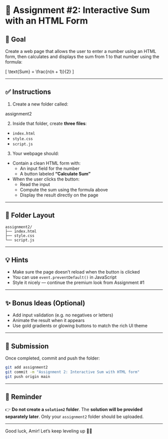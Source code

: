 # 📘 Assignment #2: Interactive Sum with an HTML Form

## 🎯 Goal

Create a web page that allows the user to enter a number using an HTML form, then calculates and displays the sum from 1 to that number using the formula:

\[
\text{Sum} = \frac{n(n + 1)}{2}
\]

---

## ✅ Instructions

1. Create a new folder called:

assignment2

2. Inside that folder, create **three files**:

- `index.html`
- `style.css`
- `script.js`

3. Your webpage should:

- Contain a clean HTML form with:
  - An input field for the number
  - A button labeled **“Calculate Sum”**
- When the user clicks the button:
  - Read the input
  - Compute the sum using the formula above
  - Display the result directly on the page

---

## 📁 Folder Layout

```
assignment2/
├── index.html
├── style.css
└── script.js
```

---

## 💡 Hints

- Make sure the page doesn’t reload when the button is clicked
- You can use `event.preventDefault()` in JavaScript
- Style it nicely — continue the premium look from Assignment #1

---

## ✨ Bonus Ideas (Optional)

- Add input validation (e.g. no negatives or letters)
- Animate the result when it appears
- Use gold gradients or glowing buttons to match the rich UI theme

---

## 📝 Submission

Once completed, commit and push the folder:

```bash
git add assignment2
git commit -m "Assignment 2: Interactive Sum with HTML form"
git push origin main
```

---

## 🚫 Reminder

👉 **Do not create a `solution2` folder**. The **solution will be provided separately later**.
Only your `assignment2` folder should be uploaded.

---

Good luck, Amir! Let’s keep leveling up 🚀👑
